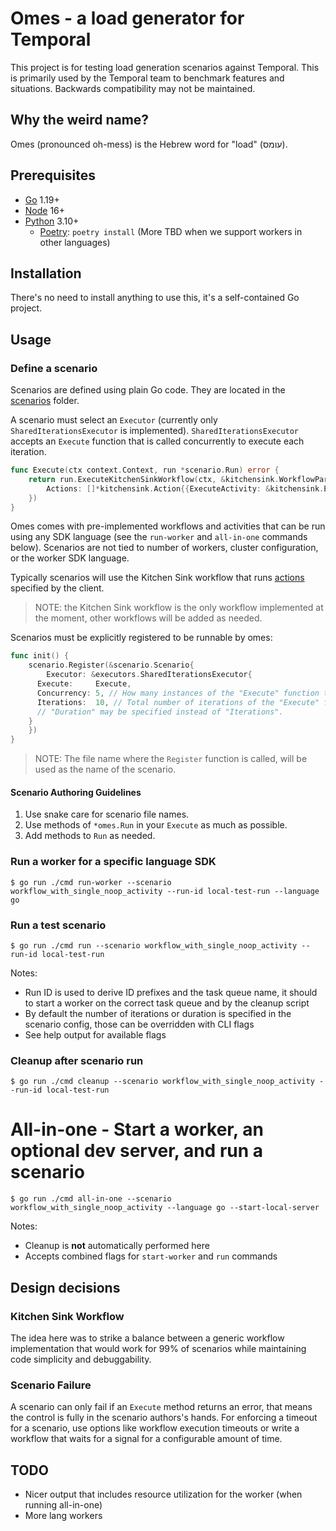 # Omes - a load generator for Temporal

This project is for testing load generation scenarios against Temporal. This is primarily used by the Temporal team to
benchmark features and situations. Backwards compatibility may not be maintained.

## Why the weird name?

Omes (pronounced oh-mess) is the Hebrew word for "load" (עומס).

## Prerequisites

- [Go](https://golang.org/) 1.19+
- [Node](https://nodejs.org) 16+
- [Python](https://www.python.org/) 3.10+
  - [Poetry](https://python-poetry.org/): `poetry install`
(More TBD when we support workers in other languages)

## Installation

There's no need to install anything to use this, it's a self-contained Go project.

## Usage

### Define a scenario

Scenarios are defined using plain Go code. They are located in the [scenarios](./scenarios/) folder.

A scenario must select an `Executor` (currently only `SharedIterationsExecutor` is implemented).
`SharedIterationsExecutor` accepts an `Execute` function that is called concurrently to execute each iteration.

```go
func Execute(ctx context.Context, run *scenario.Run) error {
	return run.ExecuteKitchenSinkWorkflow(ctx, &kitchensink.WorkflowParams{
		Actions: []*kitchensink.Action{{ExecuteActivity: &kitchensink.ExecuteActivityAction{Name: "noop"}}},
	})
}
```

Omes comes with pre-implemented workflows and activities that can be run using any SDK language (see the `run-worker`
and `all-in-one` commands below).
Scenarios are not tied to number of workers, cluster configuration, or the worker SDK language.

Typically scenarios will use the Kitchen Sink workflow that runs [actions](./kitchensink/kitchensink.go) specified by
the client.

> NOTE: the Kitchen Sink workflow is the only workflow implemented at the moment, other workflows will be added as
> needed.

Scenarios must be explicitly registered to be runnable by omes:

```go
func init() {
	scenario.Register(&scenario.Scenario{
		Executor: &executors.SharedIterationsExecutor{
      Execute:     Execute,
      Concurrency: 5, // How many instances of the "Execute" function to run concurrently.
      Iterations:  10, // Total number of iterations of the "Execute" function to run.
      // "Duration" may be specified instead of "Iterations".
    }
	})
}
```

> NOTE: The file name where the `Register` function is called, will be used as the name of the scenario.

#### Scenario Authoring Guidelines

1. Use snake care for scenario file names.
1. Use methods of `*omes.Run` in your `Execute` as much as possible.
1. Add methods to `Run` as needed.

### Run a worker for a specific language SDK

```console
$ go run ./cmd run-worker --scenario workflow_with_single_noop_activity --run-id local-test-run --language go
```

### Run a test scenario

```console
$ go run ./cmd run --scenario workflow_with_single_noop_activity --run-id local-test-run
```

Notes:

- Run ID is used to derive ID prefixes and the task queue name, it should to start a worker on the correct task queue
  and by the cleanup script
- By default the number of iterations or duration is specified in the scenario config, those can be overridden with CLI
  flags
- See help output for available flags

### Cleanup after scenario run

```console
$ go run ./cmd cleanup --scenario workflow_with_single_noop_activity --run-id local-test-run
```

# All-in-one - Start a worker, an optional dev server, and run a scenario

```console
$ go run ./cmd all-in-one --scenario workflow_with_single_noop_activity --language go --start-local-server
```

Notes:

- Cleanup is **not** automatically performed here
- Accepts combined flags for `start-worker` and `run` commands

## Design decisions

### Kitchen Sink Workflow

The idea here was to strike a balance between a generic workflow implementation that would work for 99% of scenarios
while maintaining code simplicity and debuggability.

### Scenario Failure

A scenario can only fail if an `Execute` method returns an error, that means the control is fully in the scenario
authors's hands. For enforcing a timeout for a scenario, use options like workflow execution timeouts or write a
workflow that waits for a signal for a configurable amount of time.

## TODO

- Nicer output that includes resource utilization for the worker (when running all-in-one)
- More lang workers
